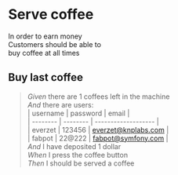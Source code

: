 ﻿
# Serve coffee

In order to earn money  
Customers should be able to  
buy coffee at all times

## Buy last coffee

>_Given_ there are 1 coffees left in the machine  
>_And_ there are users:  
> | username | password | email               |  
> | -------- | -------- | ------------------- |  
> | everzet  | 123456   | everzet@knplabs.com |  
> | fabpot   | 22@222   | fabpot@symfony.com  |  
>_And_ I have deposited 1 dollar  
>_When_ I press the coffee button  
>_Then_ I should be served a coffee  

